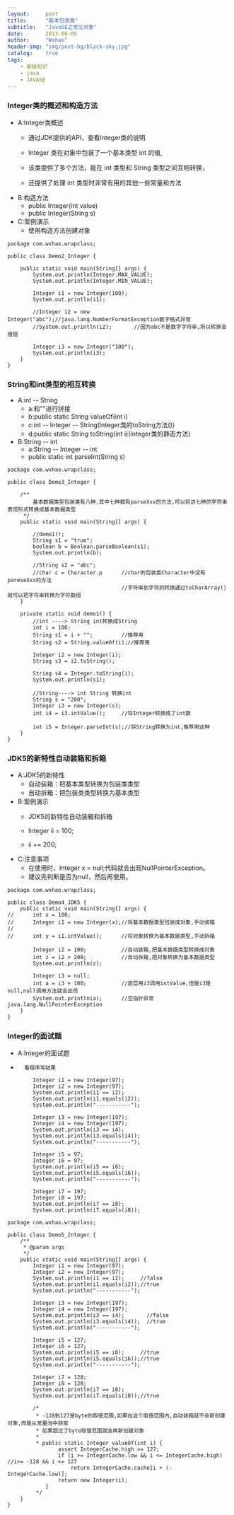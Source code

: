 ```yaml
---
layout:     post
title:      "基本包装类"
subtitle:   "JavaSE之常见对象"
date:       2013-08-05
author:     "Wxhao"
header-img: "img/post-bg/black-sky.jpg"
catalog:    true
tags:
    - 基础知识 
    - java
    - JAVASE
---
```


### Integer类的概述和构造方法 
* A:Integer类概述
	* 通过JDK提供的API，查看Integer类的说明

	* Integer 类在对象中包装了一个基本类型 int 的值,
	* 该类提供了多个方法，能在 int 类型和 String 类型之间互相转换，
	* 还提供了处理 int 类型时非常有用的其他一些常量和方法
* B:构造方法
	* public Integer(int value)
	* public Integer(String s)
* C:案例演示
	* 使用构造方法创建对象

```
package com.wxhao.wrapclass;

public class Demo2_Integer {

	public static void main(String[] args) {
		System.out.println(Integer.MAX_VALUE);
		System.out.println(Integer.MIN_VALUE);
		
		Integer i1 = new Integer(100);
		System.out.println(i1);
		
		//Integer i2 = new Integer("abc");//java.lang.NumberFormatException数字格式异常
		//System.out.println(i2);		//因为abc不是数字字符串,所以转换会报错
		
		Integer i3 = new Integer("100");
		System.out.println(i3);
	}
}
```

### String和int类型的相互转换 
* A:int -- String
	* a:和""进行拼接
	* b:public static String valueOf(int i)
	* c:int -- Integer -- String(Integer类的toString方法())
	* d:public static String toString(int i)(Integer类的静态方法)
* B:String -- int
	* a:String -- Integer -- int
	* public static int parseInt(String s)

```
package com.wxhao.wrapclass;

public class Demo3_Integer {

	/**
		基本数据类型包装类有八种,其中七种都有parseXxx的方法,可以将这七种的字符串表现形式转换成基本数据类型
	 */
	public static void main(String[] args) {
		
		//demo1();
		String s1 = "true";
		boolean b = Boolean.parseBoolean(s1);
		System.out.println(b);
		
		//String s2 = "abc";
		//char c = Character.p		//char的包装类Character中没有pareseXxx的方法
									//字符串到字符的转换通过toCharArray()就可以把字符串转换为字符数组
	}

	private static void demo1() {
		//int ----> String int转换成String
		int i = 100;
		String s1 = i + "";			//推荐用
		String s2 = String.valueOf(i);//推荐用
		
		Integer i2 = new Integer(i);
		String s3 = i2.toString();
		
		String s4 = Integer.toString(i);
		System.out.println(s1);
		
		//String----> int String 转换int
		String s = "200";
		Integer i3 = new Integer(s);
		int i4 = i3.intValue();		//将Integer转换成了int数
		
		int i5 = Integer.parseInt(s);//将String转换为int,推荐用这种
	}
}
```

### JDK5的新特性自动装箱和拆箱 
* A:JDK5的新特性
	* 自动装箱：把基本类型转换为包装类类型
	* 自动拆箱：把包装类类型转换为基本类型
* B:案例演示
	* JDK5的新特性自动装箱和拆箱
	
	* Integer ii = 100;
	* ii += 200;
* C:注意事项
	* 在使用时，Integer  x = null;代码就会出现NullPointerException。
	* 建议先判断是否为null，然后再使用。

```
package com.wxhao.wrapclass;

public class Demo4_JDK5 {
	public static void main(String[] args) {
//		int x = 100;
//		Integer i1 = new Integer(x);//将基本数据类型包装成对象,手动装箱
//		
//		int y = i1.intValue();		//将对象转换为基本数据类型,手动拆箱
		
		Integer i2 = 100;			//自动装箱,把基本数据类型转换成对象
		int z = i2 + 200;			//自动拆箱,把对象转换为基本数据类型
		System.out.println(z);
		
		Integer i3 = null;
		int a = i3 + 100;			//底层用i3调用intValue,但是i3是null,null调用方法就会出现
		System.out.println(a);		//空指针异常java.lang.NullPointerException
	}
}
```

### Integer的面试题 
* A:Integer的面试题
* 
		看程序写结果

```		
		Integer i1 = new Integer(97);
		Integer i2 = new Integer(97);
		System.out.println(i1 == i2);
		System.out.println(i1.equals(i2));
		System.out.println("-----------");
	
		Integer i3 = new Integer(197);
		Integer i4 = new Integer(197);
		System.out.println(i3 == i4);
		System.out.println(i3.equals(i4));
		System.out.println("-----------");
	
		Integer i5 = 97;
		Integer i6 = 97;
		System.out.println(i5 == i6);
		System.out.println(i5.equals(i6));
		System.out.println("-----------");
	
		Integer i7 = 197;
		Integer i8 = 197;
		System.out.println(i7 == i8);
		System.out.println(i7.equals(i8));
```

```
package com.wxhao.wrapclass;

public class Demo5_Integer {
	/**
	 * @param args
	 */
	public static void main(String[] args) {
		Integer i1 = new Integer(97);
		Integer i2 = new Integer(97);
		System.out.println(i1 == i2);	  //false
		System.out.println(i1.equals(i2));//true
		System.out.println("-----------");
	
		Integer i3 = new Integer(197);
		Integer i4 = new Integer(197);
		System.out.println(i3 == i4);		//false
		System.out.println(i3.equals(i4));	//true
		System.out.println("-----------");
	
		Integer i5 = 127;
		Integer i6 = 127;
		System.out.println(i5 == i6);	  //true
		System.out.println(i5.equals(i6));//true
		System.out.println("-----------");
	
		Integer i7 = 128;
		Integer i8 = 128;
		System.out.println(i7 == i8);
		System.out.println(i7.equals(i8));//true
		
		/*
		 * -128到127是byte的取值范围,如果在这个取值范围内,自动装箱就不会新创建对象,而是从常量池中获取
		 * 如果超过了byte取值范围就会再新创建对象
		 * 
		 * public static Integer valueOf(int i) {
		        assert IntegerCache.high >= 127;
		        if (i >= IntegerCache.low && i <= IntegerCache.high)			//i>= -128 && i <= 127
		            return IntegerCache.cache[i + (-IntegerCache.low)];
		        return new Integer(i);
		    }
		 */
	}
}
```